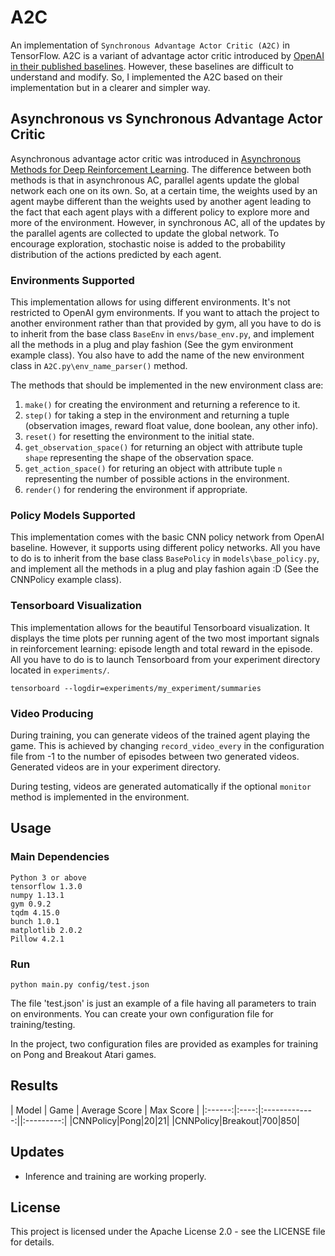 # A2C
An implementation of `Synchronous Advantage Actor Critic (A2C)` in TensorFlow. A2C is a variant of advantage actor critic introduced by [OpenAI in their published baselines](https://github.com/openai/baselines). However, these baselines are difficult to understand and modify. So, I implemented the A2C based on their implementation but in a clearer and simpler way.


## Asynchronous vs Synchronous Advantage Actor Critic
Asynchronous advantage actor critic was introduced in [Asynchronous Methods for Deep Reinforcement Learning](https://arxiv.org/pdf/1602.01783.pdf). The difference between both methods is that in asynchronous AC, parallel agents update the global network each one on its own. So, at a certain time, the weights used by an agent maybe different than the weights used by another agent leading to the fact that each agent plays with a different policy to explore more and more of the environment. However, in synchronous AC, all of the updates by the parallel agents are collected to update the global network. To encourage exploration, stochastic noise is added to the probability distribution of the actions predicted by each agent.

### Environments Supported
This implementation allows for using different environments. It's not restricted to OpenAI gym environments. If you want to attach the project to another environment rather than that provided by gym, all you have to do is to inherit from the base class `BaseEnv` in `envs/base_env.py`, and implement all the methods in a plug and play fashion (See the gym environment example class). You also have to add the name of the new environment class in `A2C.py\env_name_parser()` method.

The methods that should be implemented in the new environment class are: 
1. `make()` for creating the environment and returning a reference to it.
2. `step()` for taking a step in the environment and returning a tuple (observation images, reward float value, done boolean, any other info).
3. `reset()` for resetting the environment to the initial state.
4. `get_observation_space()` for returning an object with attribute tuple `shape` representing the shape of the observation space.
5. `get_action_space()` for returing an object with attribute tuple `n` representing the number of possible actions in the environment.
6. `render()` for rendering the environment if appropriate.

### Policy Models Supported
This implementation comes with the basic CNN policy network from OpenAI baseline. However, it supports using different policy networks. All you have to do is to inherit from the base class `BasePolicy` in `models\base_policy.py`, and implement all the methods in a plug and play fashion again :D (See the CNNPolicy example class).

### Tensorboard Visualization
This implementation allows for the beautiful Tensorboard visualization. It displays the time plots per running agent of the two most important signals in reinforcement learning: episode length and total reward in the episode. All you have to do is to launch Tensorboard from your experiment directory located in `experiments/`.
```
tensorboard --logdir=experiments/my_experiment/summaries
```
### Video Producing
During training, you can generate videos of the trained agent playing the game. This is achieved by changing `record_video_every` in the configuration file from -1 to the number of episodes between two generated videos. Generated videos are in your experiment directory.

During testing, videos are generated automatically if the optional `monitor` method is implemented in the environment.

## Usage
### Main Dependencies
 ```
 Python 3 or above
 tensorflow 1.3.0
 numpy 1.13.1
 gym 0.9.2
 tqdm 4.15.0
 bunch 1.0.1
 matplotlib 2.0.2
 Pillow 4.2.1
 ```
### Run
```
python main.py config/test.json
```
The file 'test.json' is just an example of a file having all parameters to train on environments. You can create your own configuration file for training/testing.

In the project, two configuration files are provided as examples for training on Pong and Breakout Atari games.

## Results

| Model | Game | Average Score | Max Score |
|:------:|:----:|:-------------:||:---------:|
|CNNPolicy|Pong|20|21|
|CNNPolicy|Breakout|700|850|

## Updates
* Inference and training are working properly.

## License
This project is licensed under the Apache License 2.0 - see the LICENSE file for details.
